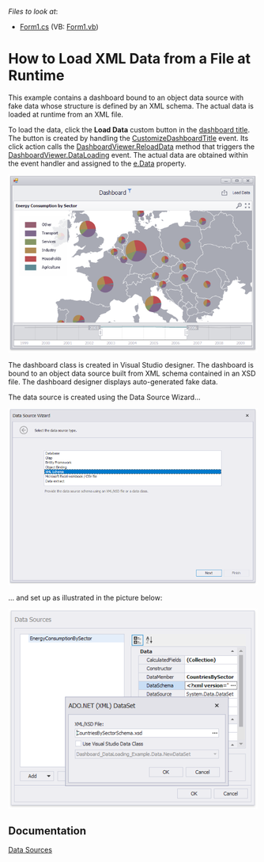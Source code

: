 *Files to look at*:

* [Form1.cs](./CS/Dashboard_DataLoading_Example/Form1.cs) (VB: [Form1.vb](./VB/Dashboard_DataLoading_Example/Form1.vb))

# How to Load XML Data from a File at Runtime


This example contains a dashboard bound to an object data source with fake data whose structure is defined by an XML schema. The actual data is loaded at runtime from an XML file.

To load the data, click the **Load Data** custom button in the [dashboard title](https://docs.devexpress.com/Dashboard/15618/creating-dashboards/creating-dashboards-in-the-winforms-designer/dashboard-layout/dashboard-title). The button is created by handling the [CustomizeDashboardTitle](https://docs.devexpress.com/Dashboard/DevExpress.DashboardWin.DashboardViewer.CustomizeDashboardTitle) event.
Its click action calls the [DashboardViewer.ReloadData](https://docs.devexpress.com/Dashboard/DevExpress.DashboardWin.DashboardViewer.ReloadData) method that triggers the [DashboardViewer.DataLoading](https://docs.devexpress.com/Dashboard/DevExpress.DashboardWin.DashboardViewer.DataLoading) event. The actual data are obtained within the event handler and assigned to the [e.Data](https://docs.devexpress.com/Dashboard/DevExpress.DashboardCommon.DataLoadingEventArgs.Data) property.

![screenshot](/images/Screenshot.png)


The dashboard class is created in Visual Studio designer. The dashboard is bound to an object data source built from XML schema contained in an XSD file. The dashboard designer displays auto-generated fake data. 

The data source is created using the Data Source Wizard...

![DataSourceWizard](/images/DataSourceWizard.png)

... and set up as illustrated in the picture below:

![DataSource](/images/DataSource.png)

## Documentation

[Data Sources](https://docs.devexpress.com/Dashboard/116522/)
